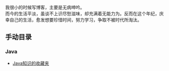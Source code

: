 我很小的时候写博客，主要是无病呻吟。  
而今的生活平淡，虽谈不上识尽愁滋味，却充满着无能力为。反而在这个年纪，庆幸自己的生活，愈发想要珍惜时间，努力学习，争取不被时代所淘汰。


##  手动目录
### Java
 * [Java知识的收藏夹](https://www.liuyang19900520.com/blog/java/java-collection.html) 